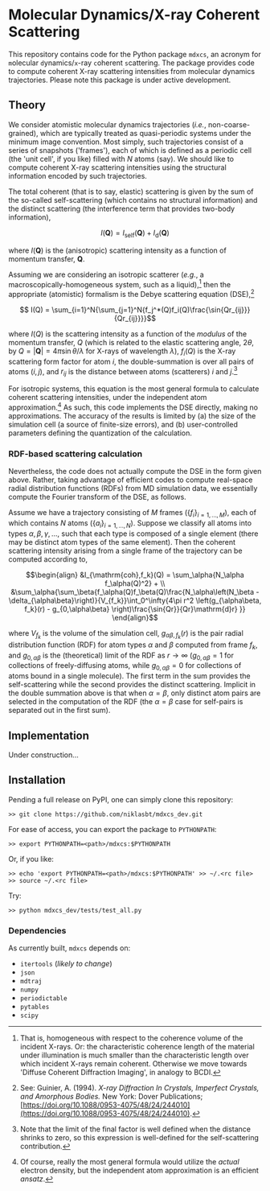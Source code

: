 # Molecular Dynamics/X-ray Coherent Scattering

This repository contains code for the Python package `mdxcs`, an acronym for `m`olecular `d`ynamics/`x`-ray `c`oherent `s`cattering. The package provides code to compute coherent X-ray scattering intensities from molecular dynamics trajectories. Please note this package is under active development.

## Theory

We consider atomistic molecular dynamics trajectories (*i.e.*, non-coarse-grained), which are typically treated as quasi-periodic systems under the minimum image convention. Most simply, such trajectories consist of a series of snapshots ('frames'), each of which is defined as a periodic cell (the 'unit cell', if you like) filled with $N$ atoms (say). We should like to compute coherent X-ray scattering intensities using the structural information encoded by such trajectories.

The total coherent (that is to say, elastic) scattering is given by the sum of the so-called self-scattering (which contains no structural information) and the distinct scattering (the interference term that provides two-body information),

```math
I(\mathbf{Q}) = I_\text{self}(\mathbf{Q}) + I_\text{d}(\mathbf{Q})
```
where $I(\mathbf{Q})$ is the (anisotropic) scattering intensity as a function of momentum transfer, $\mathbf{Q}$.

Assuming we are considering an isotropic scatterer (*e.g.*, a macroscopically-homogeneous system, such as a liquid),[^1] then the appropriate (atomistic) formalism is the Debye scattering equation (DSE),[^2]

```math
  I(Q) = \sum_{i=1}^N{\sum_{j=1}^N{f_j^*(Q)f_i(Q)\frac{\sin{Qr_{ij}}}{Qr_{ij}}}}
``` 
where $I(Q)$ is the scattering intensity as a function of the *modulus* of the momentum transfer, $Q$ (which is related to the elastic scattering angle, $2\theta$, by $Q = |\mathbf{Q}| = 4\pi\sin{\theta}/\lambda$ for X-rays of wavelength $\lambda$), $f_i(Q)$ is the X-ray scattering form factor for atom $i$, the double-summation is over all pairs of atoms $(i, j)$, and $r_{ij}$ is the distance between atoms (scatterers) $i$ and $j$.[^3] 

For isotropic systems, this equation is the most general formula to calculate coherent scattering intensities, under the independent atom approximation.[^4] As such, this code implements the DSE directly, making no approximations. The accuracy of the results is limited by (a) the size of the simulation cell (a source of finite-size errors), and (b) user-controlled parameters defining the quantization of the calculation.

### RDF-based scattering calculation

Nevertheless, the code does not actually compute the DSE in the form given above. Rather, taking advantage of efficient codes to compute real-space radial distribution functions (RDFs) from MD simulation data, we essentially compute the Fourier transform of the DSE, as follows.

Assume we have a trajectory consisting of $M$ frames ($`\{f_i\}_{i=1,\dots,M}`$), each of which contains $N$ atoms ($`\{a_i\}_{i=1,\dots,N}`$). Suppose we classify all atoms into types $\alpha, \beta, \gamma, \dots$, such that each type is composed of a single element (there may be distinct atom types of the same element). Then the coherent scattering intensity arising from a single frame of the trajectory can be computed according to,
```math
\begin{align}
    &I_{\mathrm{coh},f_k}(Q) = \sum_\alpha{N_\alpha f_\alpha(Q)^2} + \\
    &\sum_\alpha{\sum_\beta{f_\alpha(Q)f_\beta(Q)\frac{N_\alpha\left(N_\beta - \delta_{\alpha\beta}\right)}{V_{f_k}}\int_0^\infty{4\pi r^2 \left(g_{\alpha\beta, f_k}(r) - g_{0,\alpha\beta} \right)\frac{\sin{Qr}}{Qr}\mathrm{d}r} }}
\end{align}
```
where $V_{f_k}$ is the volume of the simulation cell, $g_{\alpha\beta, f_k}(r)$ is the pair radial distribution function (RDF) for atom types $\alpha$ and $\beta$ computed from frame $f_k$, and $g_{0,\alpha\beta}$ is the (theoretical) limit of the RDF as $r\to\infty$ ($g_{0,\alpha\beta} = 1$ for collections of freely-diffusing atoms, while $g_{0,\alpha\beta} = 0$ for collections of atoms bound in a single molecule). The first term in the sum provides the self-scattering while the second provides the distinct scattering. Implicit in the double summation above is that when $\alpha = \beta$, only distinct atom pairs are selected in the computation of the RDF (the $\alpha = \beta$ case for self-pairs is separated out in the first sum). 

## Implementation

Under construction...

## Installation

Pending a full release on PyPI, one can simply clone this repository:

```code
>> git clone https://github.com/niklasbt/mdxcs_dev.git
```

For ease of access, you can export the package to `PYTHONPATH`:

```code
>> export PYTHONPATH=<path>/mdxcs:$PYTHONPATH
```

Or, if you like:

```code
>> echo 'export PYTHONPATH=<path>/mdxcs:$PYTHONPATH' >> ~/.<rc file>
>> source ~/.<rc file>
```

Try:
```code
>> python mdxcs_dev/tests/test_all.py
```
### Dependencies

As currently built, `mdxcs` depends on:
  - `itertools` (*likely to change*)
  - `json`
  - `mdtraj`
  - `numpy`
  - `periodictable`
  - `pytables`
  - `scipy`

[^1]: That is, homogeneous with respect to the coherence volume of the incident X-rays. Or: the characteristic coherence length of the material under illumination is much smaller than the characteristic length over which incident X-rays remain coherent. Otherwise we move towards 'Diffuse Coherent Diffraction Imaging', in analogy to BCDI.
[^2]: See: Guinier, A. (1994). *X-ray Diffraction In Crystals, Imperfect Crystals, and Amorphous Bodies.* New York: Dover Publications; [https://doi.org/10.1088/0953-4075/48/24/244010](https://doi.org/10.1088/0953-4075/48/24/244010).
[^3]: Note that the limit of the final factor is well defined when the distance shrinks to zero, so this expression is well-defined for the self-scattering contribution.
[^4]: Of course, really the most general formula would utilize the *actual* electron density, but the independent atom approximation is an efficient *ansatz*.
